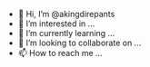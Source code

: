 - 👋 Hi, I’m @akingdirepants
- 👀 I’m interested in ...
- 🌱 I’m currently learning ...
- 💞️ I’m looking to collaborate on ...
- 📫 How to reach me ...

<!---
akingdirepants/akingdirepants is a ✨ special ✨ repository because its `README.md` (this file) appears on your GitHub profile.
You can click the Preview link to take a look at your changes.
--->
